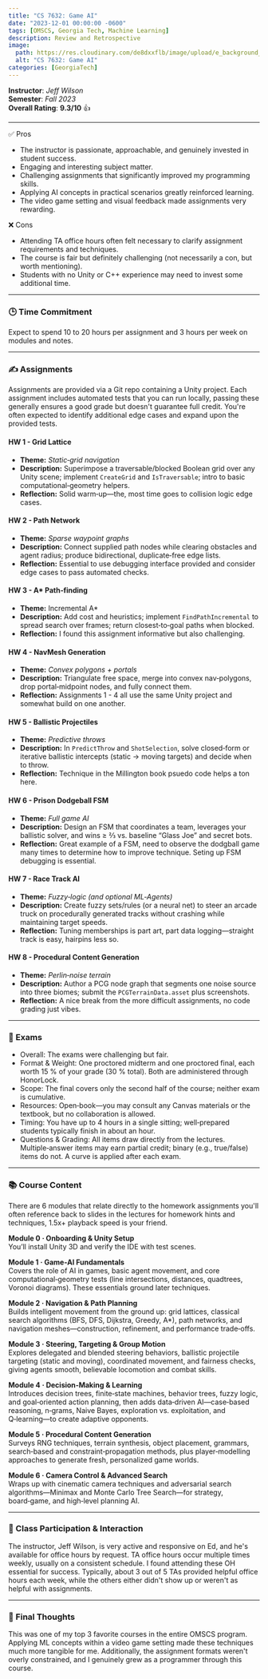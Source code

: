 ```yaml
---
title: "CS 7632: Game AI"
date: "2023-12-01 00:00:00 -0600"
tags: [OMSCS, Georgia Tech, Machine Learning]
description: Review and Retrospective
image:
  path: https://res.cloudinary.com/de8dxxflb/image/upload/e_background_removal/f_png/v1745382711/gatech_logo_q46ahl.jpg
  alt: "CS 7632: Game AI"
categories: [GeorgiaTech]
---
```


**Instructor**: *Jeff Wilson*  
**Semester**: *Fall 2023*  
**Overall Rating**: **9.3/10** 👍

---

 ✅ Pros
- The instructor is passionate, approachable, and genuinely invested in student success.
- Engaging and interesting subject matter.
- Challenging assignments that significantly improved my programming skills.
- Applying AI concepts in practical scenarios greatly reinforced learning.
- The video game setting and visual feedback made assignments very rewarding.

 ❌ Cons
- Attending TA office hours often felt necessary to clarify assignment requirements and techniques.
- The course is fair but definitely challenging (not necessarily a con, but worth mentioning).
- Students with no Unity or C++ experience may need to invest some additional time.

---


### 🕒 Time Commitment

Expect to spend 10 to 20 hours per assignment and 3 hours per week on modules and notes.

---

### ✍️ Assignments

Assignments are provided via a Git repo containing a Unity project. Each assignment includes automated tests that you can run locally, passing these generally ensures a good grade but doesn't guarantee full credit. You're often expected to identify additional edge cases and expand upon the provided tests.

#### HW 1 - Grid Lattice
- **Theme:** *Static‑grid navigation*
- **Description:** Superimpose a traversable/blocked Boolean grid over any Unity scene; implement `CreateGrid` and `IsTraversable`; intro to basic computational‑geometry helpers.
- **Reflection:** Solid warm‑up—the, most time goes to collision logic edge cases.

#### HW 2 - Path Network
- **Theme:** *Sparse waypoint graphs*
- **Description:** Connect supplied path nodes while clearing obstacles and agent radius; produce bidirectional, duplicate‑free edge lists.
- **Reflection:** Essential to use debugging interface provided and consider edge cases to pass automated checks.

#### HW 3 - A\* Path‑finding
- **Theme:** Incremental A\*
- **Description:** Add cost and heuristics; implement `FindPathIncremental` to spread search over frames; return closest‑to‑goal paths when blocked.
- **Reflection:** I found this assignment informative but also challenging.

#### HW 4 - NavMesh Generation
- **Theme:** *Convex polygons + portals*
- **Description:** Triangulate free space, merge into convex nav‑polygons, drop portal‑midpoint nodes, and fully connect them.
- **Reflection:** Assignments 1 - 4 all use the same Unity project and somewhat build on one another.

#### HW 5 - Ballistic Projectiles
- **Theme:** *Predictive throws*
- **Description:** In `PredictThrow` and `ShotSelection`, solve closed‑form or iterative ballistic intercepts (static → moving targets) and decide when to throw.
- **Reflection:** Technique in the Millington book psuedo code helps a ton here.

#### HW 6 - Prison Dodgeball FSM
- **Theme:** *Full game AI*
- **Description:** Design an FSM that coordinates a team, leverages your ballistic solver, and wins ≥ ⅔ vs. baseline “Glass Joe” and secret bots.
- **Reflection:** Great example of a FSM, need to observe the dodgball game many times to determine how to improve technique. Seting up FSM debugging is essential.

#### HW 7 - Race Track AI
- **Theme:** *Fuzzy‑logic (and optional ML‑Agents)*
- **Description:** Create fuzzy sets/rules (or a neural net) to steer an arcade truck on procedurally generated tracks without crashing while maintaining target speeds.
- **Reflection:** Tuning memberships is part art, part data logging—straight track is easy, hairpins less so.

#### HW 8 - Procedural Content Generation
- **Theme:** *Perlin‑noise terrain*
- **Description:** Author a PCG node graph that segments one noise source into three biomes; submit the `PCGTerrainData.asset` plus screenshots.
- **Reflection:** A nice break from the more difficult assignments, no code grading just vibes.

---

### 📖 Exams
- Overall: The exams were challenging but fair.
- Format & Weight: One proctored midterm and one proctored final, each worth 15 % of your grade (30 % total). Both are administered through HonorLock.
- Scope: The final covers only the second half of the course; neither exam is cumulative.
- Resources: Open‑book—you may consult any Canvas materials or the textbook, but no collaboration is allowed.
- Timing: You have up to 4 hours in a single sitting; well‑prepared students typically finish in about an hour.
- Questions & Grading: All items draw directly from the lectures. Multiple‑answer items may earn partial credit; binary (e.g., true/false) items do not. A curve is applied after each exam.

---

### 📚 Course Content

There are 6 modules that relate directly to the homework assignments you'll often reference back to slides in the lectures for homework hints and techniques, 1.5x+ playback speed is your friend.

**Module 0 · Onboarding & Unity Setup**  
You’ll install Unity 3D and verify the IDE with test scenes.

**Module 1 · Game‑AI Fundamentals**  
Covers the role of AI in games, basic agent movement, and core computational‑geometry tests (line intersections, distances, quadtrees, Voronoi diagrams). These essentials ground later techniques.

**Module 2 · Navigation & Path Planning**  
Builds intelligent movement from the ground up: grid lattices, classical search algorithms (BFS, DFS, Dijkstra, Greedy, A*), path networks, and navigation meshes—construction, refinement, and performance trade‑offs.

**Module 3 · Steering, Targeting & Group Motion**  
Explores delegated and blended steering behaviors, ballistic projectile targeting (static and moving), coordinated movement, and fairness checks, giving agents smooth, believable locomotion and combat skills.

**Module 4 · Decision‑Making & Learning**  
Introduces decision trees, finite‑state machines, behavior trees, fuzzy logic, and goal‑oriented action planning, then adds data‑driven AI—case‑based reasoning, n‑grams, Naive Bayes, exploration vs. exploitation, and Q‑learning—to create adaptive opponents.

**Module 5 · Procedural Content Generation**  
Surveys RNG techniques, terrain synthesis, object placement, grammars, search‑based and constraint‑propagation methods, plus player‑modelling approaches to generate fresh, personalized game worlds.

**Module 6 · Camera Control & Advanced Search**  
Wraps up with cinematic camera techniques and adversarial search algorithms—Minimax and Monte Carlo Tree Search—for strategy, board‑game, and high‑level planning AI.

---

### 💬 Class Participation & Interaction

The instructor, Jeff Wilson, is very active and responsive on Ed, and he's available for office hours by request. TA office hours occur multiple times weekly, usually on a consistent schedule. I found attending these OH essential for success. Typically, about 3 out of 5 TAs provided helpful office hours each week, while the others either didn't show up  or weren't as helpful with assignments.

---

### 💭 Final Thoughts

This was one of my top 3 favorite courses in the entire OMSCS program. Applying ML concepts within a video game setting made these techniques much more tangible for me. Additionally, the assignment formats weren't overly constrained, and I genuinely grew as a programmer through this course.  


